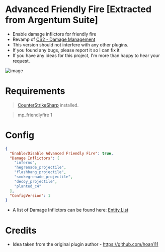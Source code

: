 # Advanced Friendly Fire [Extracted from Argentum Suite]
- Enable damage inflictors for friendly fire
- Revamp of [CS2 - Damage Management](https://github.com/hoan111/CS2-DamageManagement)
- This version should not interfere with any other plugins.
- If you found any bugs, please report it so I can fix it
- If you have any ideas for this project, I'm more than happy to hear your request.

![image](https://github.com/user-attachments/assets/fbd0632d-283a-4204-a763-89bb927e4624)

# Requirements
> [CounterStrikeSharp](https://docs.cssharp.dev/) installed.

> mp_friendlyfire 1

# Config

```json
{
  "Enable/Disable Advanced Friendly Fire": true,
  "Damage Inflictors": [
    "inferno",
    "hegrenade_projectile",
    "flashbang_projectile",
    "smokegrenade_projectile",
    "decoy_projectile",
    "planted_c4"
  ],
  "ConfigVersion": 1
}
```
- A list of Damage Inflictors can be found here: [Entity List](https://cs2.poggu.me/dumped-data/entity-list/)

# Credits
- Idea taken from the original plugin author - https://github.com/hoan111
